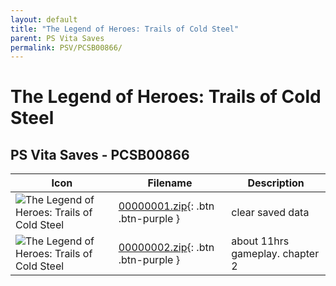 ```yaml
---
layout: default
title: "The Legend of Heroes: Trails of Cold Steel"
parent: PS Vita Saves
permalink: PSV/PCSB00866/
---
```

# The Legend of Heroes: Trails of Cold Steel

## PS Vita Saves - PCSB00866

| Icon | Filename | Description |
|------|----------|-------------|
| ![The Legend of Heroes: Trails of Cold Steel](https://github.com/bucanero/apollo-vita/raw/main/sce_sys/icon0.png) | [00000001.zip](00000001.zip){: .btn .btn-purple } | clear saved data  |
| ![The Legend of Heroes: Trails of Cold Steel](https://github.com/bucanero/apollo-vita/raw/main/sce_sys/icon0.png) | [00000002.zip](00000002.zip){: .btn .btn-purple } | about 11hrs gameplay.  chapter 2  |
